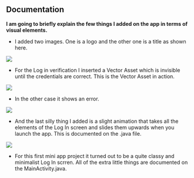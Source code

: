 **Documentation**
---

**I am going to briefly explain the few things I added on the app in terms of visual elements.**

- I added two images. One is a logo and the other one is a title as shown here.

![](https://i.imgur.com/SO1TTMV.png)

- For the Log in verification I inserted a Vector Asset which is invisible until the credentials are correct. This is the Vector Asset in action.

![](https://i.imgur.com/BXFio3i.gif)

- In the other case it shows an error.

![](https://i.imgur.com/weQFPWr.png)

- And the last silly thing I added is a slight animation that takes all the elements of the Log In screen and slides them upwards when you launch the app. This is documented on the .java file.

![](https://i.imgur.com/NUvaz8p.gif)

- For this first mini app project it turned out to be a quite classy and minimalist Log In scrren. All of the extra little things are documented on the MainActivity.java.
